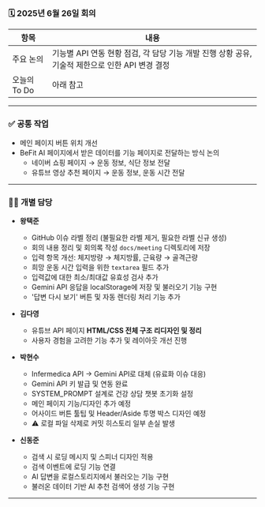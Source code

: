 ### 🗓️ 2025년 6월 26일 회의

| 항목            | 내용                                                                                   |
|-----------------|------------------------------------------------------------------------------------------|
| 주요 논의       | 기능별 API 연동 현황 점검, 각 담당 기능 개발 진행 상황 공유, 기술적 제한으로 인한 API 변경 결정 |
| 오늘의 To Do    | 아래 참고                                                                               |

---

### ✅ 공통 작업

- 메인 페이지 버튼 위치 개선
- BeFit AI 페이지에서 받은 데이터를 기능 페이지로 전달하는 방식 논의
  - 네이버 쇼핑 페이지 → 운동 정보, 식단 정보 전달
  - 유튜브 영상 추천 페이지 → 운동 정보, 운동 시간 전달

---

### 🧑‍💻 개별 담당

- **왕택준**
  - GitHub 이슈 라벨 정리 (불필요한 라벨 제거, 필요한 라벨 신규 생성)
  - 회의 내용 정리 및 회의록 작성 `docs/meeting` 디렉토리에 저장
  - 입력 항목 개선: 체지방량 → 체지방률, 근육량 → 골격근량
  - 희망 운동 시간 입력을 위한 `textarea` 필드 추가
  - 입력값에 대한 최소/최대값 유효성 검사 추가
  - Gemini API 응답을 localStorage에 저장 및 불러오기 기능 구현
  - '답변 다시 보기' 버튼 및 자동 렌더링 처리 기능 추가

- **김다영**
  - 유튜브 API 페이지 **HTML/CSS 전체 구조 리디자인 및 정리**
  - 사용자 경험을 고려한 기능 추가 및 레이아웃 개선 진행

- **박현수**
  - Infermedica API → Gemini API로 대체 (유료화 이슈 대응)
  - Gemini API 키 발급 및 연동 완료
  - SYSTEM_PROMPT 설계로 건강 상담 챗봇 초기화 설정
  - 메인 페이지 기능/디자인 추가 예정
  - 어사이드 버튼 툴팁 및 Header/Aside 투명 박스 디자인 예정
  - ⚠️ 로컬 파일 삭제로 커밋 히스토리 일부 손실 발생

- **신동준**
  - 검색 시 로딩 메시지 및 스피너 디자인 적용
  - 검색 이벤트에 로딩 기능 연결
  - AI 답변을 로컬스토리지에서 불러오는 기능 구현
  - 불러온 데이터 기반 AI 추천 검색어 생성 기능 구현

---
